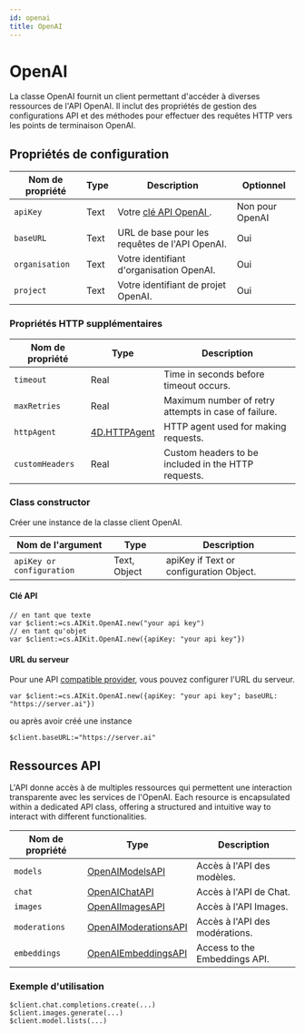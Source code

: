```yaml
---
id: openai
title: OpenAI
---
```


# OpenAI

La classe OpenAI fournit un client permettant d'accéder à diverses ressources de l'API OpenAI. Il inclut des propriétés de gestion des configurations API et des méthodes pour effectuer des requêtes HTTP vers les points de terminaison OpenAI.

## Propriétés de configuration

| Nom de propriété | Type | Description                                                                    | Optionnel       |
| ---------------- | ---- | ------------------------------------------------------------------------------ | --------------- |
| `apiKey`         | Text | Votre [clé API OpenAI ](https://platform.openai.com/api-keys). | Non pour OpenAI |
| `baseURL`        | Text | URL de base pour les requêtes de l'API OpenAI.                 | Oui             |
| `organisation`   | Text | Votre identifiant d'organisation OpenAI.                       | Oui             |
| `project`        | Text | Votre identifiant de projet OpenAI.                            | Oui             |

### Propriétés HTTP supplémentaires

| Nom de propriété | Type                                                                             | Description                                                          |
| ---------------- | -------------------------------------------------------------------------------- | -------------------------------------------------------------------- |
| `timeout`        | Real                                                                             | Time in seconds before timeout occurs.               |
| `maxRetries`     | Real                                                                             | Maximum number of retry attempts in case of failure. |
| `httpAgent`      | [4D.HTTPAgent](https://developer.4d.com/docs/API/HTTPAgentClass) | HTTP agent used for making requests.                 |
| `customHeaders`  | Real                                                                             | Custom headers to be included in the HTTP requests.  |

### Class constructor

Créer une instance de la classe client OpenAI.

| Nom de l'argument         | Type         | Description                                             |
| ------------------------- | ------------ | ------------------------------------------------------- |
| `apiKey or configuration` | Text, Object | apiKey if Text or configuration Object. |

#### Clé API

```4d
// en tant que texte
var $client:=cs.AIKit.OpenAI.new("your api key")
// en tant qu'objet
var $client:=cs.AIKit.OpenAI.new({apiKey: "your api key"})
```

#### URL du serveur

Pour une API [compatible provider](../compatible-openai.md), vous pouvez configurer l'URL du serveur.

```4d
var $client:=cs.AIKit.OpenAI.new({apiKey: "your api key"; baseURL: "https://server.ai"})
```

ou après avoir créé une instance

```4d
$client.baseURL:="https://server.ai"
```

## Ressources API

L'API donne accès à de multiples ressources qui permettent une interaction transparente avec les services de l'OpenAI. Each resource is encapsulated within a dedicated API class, offering a structured and intuitive way to interact with different functionalities.

| Nom de propriété | Type                                            | Description                                    |
| ---------------- | ----------------------------------------------- | ---------------------------------------------- |
| `models`         | [OpenAIModelsAPI](OpenAIModelsAPI.md)           | Accès à l'API des modèles.     |
| `chat`           | [OpenAIChatAPI](OpenAIChatAPI.md)               | Accès à l'API de Chat.         |
| `images`         | [OpenAIImagesAPI](OpenAIImagesAPI.md)           | Accès à l'API Images.          |
| `moderations`    | [OpenAIModerationsAPI](OpenAIModerationsAPI.md) | Accès à l'API des modérations. |
| `embeddings`     | [OpenAIEmbeddingsAPI](OpenAIEmbeddingsAPI.md)   | Access to the Embeddings API.  |

### Exemple d'utilisation

```4d
$client.chat.completions.create(...)
$client.images.generate(...)
$client.model.lists(...)
```
